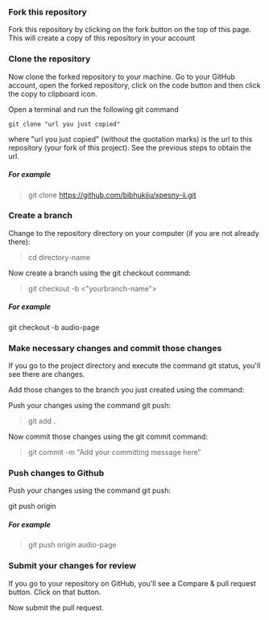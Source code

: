### Fork this repository

Fork this repository by clicking on the fork button on the top of this page. This will create a copy of this repository in your account

### Clone the repository

Now clone the forked repository to your machine. Go to your GitHub account, open the forked repository, click on the code button and then click the copy to clipboard icon.

Open a terminal and run the following git command

`git clone "url you just copied"`

where "url you just copied" (without the quotation marks) is the url to this repository (your fork of this project). See the previous steps to obtain the url.

##### For example

> git clone https://github.com/bibhukiju/xpesny-ii.git

### Create a branch 

Change to the repository directory on your computer (if you are not already there):
> cd directory-name

Now create a branch using the git checkout command:
> git checkout -b <"yourbranch-name">

##### For example

git checkout -b audio-page

### Make necessary changes and commit those changes

If you go to the project directory and execute the command git status, you'll see there are changes.

Add those changes to the branch you just created using the command:

Push your changes using the command git push:


> git add .

Now commit those changes using the git commit command:

> git commit -m "Add your committing message here"

### Push changes to Github

Push your changes using the command git push:

git push origin <add-your-branch-name>


##### For example

>git push origin audio-page

### Submit your changes for review

If you go to your repository on GitHub, you'll see a Compare & pull request button. Click on that button.

Now submit the pull request.


